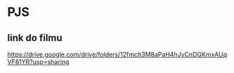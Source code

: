 # PJS

## link do filmu

https://drive.google.com/drive/folders/12fmch3M8aPaH4hJyCnDGKmxAUqVF81YR?usp=sharing